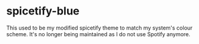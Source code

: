 # spicetify-blue

This used to be my modified spicetify theme to match my system's colour scheme.
It's no longer being maintained as I do not use Spotify anymore.
